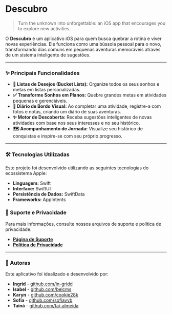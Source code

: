 # Descubro 

> Turn the unknown into unforgettable: an iOS app that encourages you to explore new activities.

O **Descubro** é um aplicativo iOS para quem busca quebrar a rotina e viver novas experiências. Ele funciona como uma bússola pessoal para o novo, transformando dias comuns em pequenas aventuras memoráveis através de um sistema inteligente de sugestões.

---

### ✨ Principais Funcionalidades

* **🎯 Listas de Desejos (Bucket Lists):** Organize todos os seus sonhos e metas em listas personalizadas.
* **✅ Transforme Sonhos em Planos:** Quebre grandes metas em atividades pequenas e gerenciáveis.
* **📸 Diário de Bordo Visual:** Ao completar uma atividade, registre-a com fotos e notas, criando um diário de suas aventuras.
* **✨ Motor de Descoberta:** Receba sugestões inteligentes de novas atividades com base nos seus interesses e no seu histórico.
* **🗺️ Acompanhamento de Jornada:** Visualize seu histórico de conquistas e inspire-se com seu próprio progresso.

---

### 🛠️ Tecnologias Utilizadas

Este projeto foi desenvolvido utilizando as seguintes tecnologias do ecossistema Apple:

* **Linguagem:** Swift
* **Interface:** SwiftUI
* **Persistência de Dados:** SwiftData
* **Frameworks:** AppIntents

### 📄 Suporte e Privacidade

Para mais informações, consulte nossos arquivos de suporte e política de privacidade.

* [**Página de Suporte**](./Descubro.md)
* [**Política de Privacidade**](./Privacy.md)

---

### 👥 Autoras

Este aplicativo foi idealizado e desenvolvido por:
* **Ingrid** - [github.com/in-gridd](https://github.com/in-gridd)
* **Isabel** - [github.com/belcms](https://github.com/belcms)
* **Karyn** - [github.com/cookie28k](https://github.com/coookie28k)
* **Sofia** - [github.com/sofiavvb](https://github.com/sofiavvb)
* **Tainá** - [github.com/tai-almeida](https://github.com/tai-almeida)

